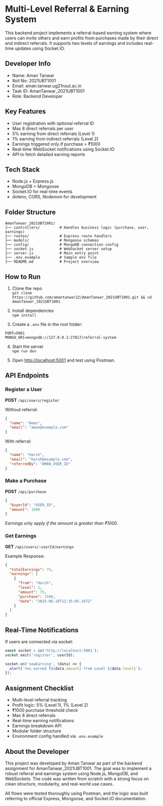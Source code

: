 # Multi-Level Referral & Earning System

This backend project implements a referral-based earning system where users can invite others and earn profits from purchases made by their direct and indirect referrals. It supports two levels of earnings and includes real-time updates using Socket.IO.

## Developer Info
- Name: Aman Tanwar  
- Roll No: 2021UBT1001  
- Email: aman.tanwar.ug21nsut.ac.in  
- Task ID: AmanTanwar_2021UBT1001  
- Role: Backend Developer

## Key Features
- User registration with optional referral ID  
- Max 8 direct referrals per user  
- 5% earning from direct referrals (Level 1)  
- 1% earning from indirect referrals (Level 2)  
- Earnings triggered only if purchase > ₹1000  
- Real-time WebSocket notifications using Socket.IO  
- API to fetch detailed earning reports

## Tech Stack
- Node.js + Express.js  
- MongoDB + Mongoose  
- Socket.IO for real-time events  
- dotenv, CORS, Nodemon for development

## Folder Structure
```
AmanTanwar_2021UBT1001/
├── controllers/         # Handles business logic (purchase, user, earnings)
├── routes/              # Express route handlers
├── models/              # Mongoose schemas
├── config/              # MongoDB connection config
├── socket.js            # WebSocket server setup
├── server.js            # Main entry point
├── .env.example         # Sample env file
├── README.md            # Project overview
```

## How to Run
1. Clone the repo  
   `git clone https://github.com/amantanwar22/AmanTanwar_2021UBT1001.git && cd AmanTanwar_2021UBT1001`

2. Install dependencies  
   `npm install`

3. Create a `.env` file in the root folder:
```
PORT=5001
MONGO_URI=mongodb://127.0.0.1:27017/referral-system
```

4. Start the server  
   `npm run dev`

5. Open [http://localhost:5001](http://localhost:5001) and test using Postman.

## API Endpoints

### Register a User  
**POST** `/api/users/register`

Without referral:
```json
{
  "name": "Aman",
  "email": "aman@example.com"
}
```

With referral:
```json
{
  "name": "Harsh",
  "email": "harsh@example.com",
  "referredBy": "AMAN_USER_ID"
}
```

### Make a Purchase  
**POST** `/api/purchase`
```json
{
  "buyerId": "USER_ID",
  "amount": 1500
}
```

*Earnings only apply if the amount is greater than ₹1000.*

### Get Earnings  
**GET** `/api/users/:userId/earnings`

Example Response:
```json
{
  "totalEarnings": 75,
  "earnings": [
    {
      "from": "Harsh",
      "level": 1,
      "amount": 75,
      "purchase": 1500,
      "date": "2025-06-19T12:35:05.347Z"
    }
  ]
}
```

## Real-Time Notifications

If users are connected via socket:
```js
const socket = io('http://localhost:5001');
socket.emit('register', userId);

socket.on('newEarning', (data) => {
  alert(`You earned ₹${data.amount} from Level ${data.level}`);
});
```

## Assignment Checklist
- Multi-level referral tracking  
- Profit logic: 5% (Level 1), 1% (Level 2)  
- ₹1000 purchase threshold check  
- Max 8 direct referrals  
- Real-time earning notifications  
- Earnings breakdown API  
- Modular folder structure  
- Environment config handled via `.env.example`

## About the Developer

This project was developed by Aman Tanwar as part of the backend assignment for AmanTanwar_2021UBT1001. The goal was to implement a robust referral and earnings system using Node.js, MongoDB, and WebSockets. The code was written from scratch with a strong focus on clean structure, modularity, and real-world use cases.

All flows were tested thoroughly using Postman, and the logic was built referring to official Express, Mongoose, and Socket.IO documentation.
